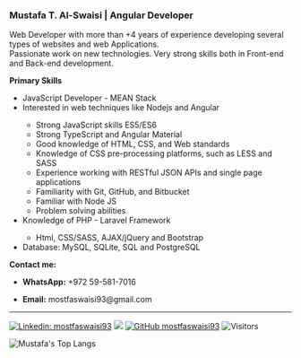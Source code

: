 <h3>Mustafa T. Al-Swaisi | Angular Developer</h3>

<p>
Web Developer with more than +4 years of experience developing several types of websites and web Applications. <br/>  Passionate work on new technologies. Very strong skills both in Front-end and Back-end development.
</p>

<b>Primary Skills</b>

<ul>
  <li>JavaScript Developer - MEAN Stack</li>
  <li>Interested in web techniques like Nodejs and Angular</li>
    <ul>
      <li>Strong JavaScript skills ES5/ES6</li>
      <li>Strong TypeScript and Angular Material</li>
      <li>Good knowledge of HTML, CSS, and Web standards</li>
      <li>Knowledge of CSS pre-processing platforms, such as LESS and SASS</li>
      <li>Experience working with RESTful JSON APIs and single page applications</li>
      <li>Familiarity with Git, GitHub, and Bitbucket</li>
      <li>Familiar with Node JS</li>
      <li>Problem solving abilities</li>
    </ul>
  <li>Knowledge of PHP - Laravel Framework</li>
    <ul>
      <li>Html, CSS/SASS, AJAX/jQuery and Bootstrap</li>
    </ul>
  </li>
  <li>Database: MySQL, SQLite, SQL and PostgreSQL</li>
</ul>

<b>Contact me:</b>

<ul>
  <li><b>WhatsApp:</b> +972 59-581-7016</li>
</ul>
<ul>
  <li><b>Email:</b> mostfaswaisi93@gmail.com</li>
</ul>

<hr>

[![Linkedin: mostfaswaisi93](https://img.shields.io/badge/-mostfaswaisi93-blue?style=flat-square&logo=Linkedin&logoColor=white&link=https://www.linkedin.com/in/mostfaswaisi93/)](https://www.linkedin.com/in/mostfaswaisi93/)
[![](https://img.shields.io/badge/Gmail-mostfaswaisi93-red)](mailto:mostfaswaisi93@gmail.com)
[![GitHub mostfaswaisi93](https://img.shields.io/github/followers/mostfaswaisi93?label=follow&style=social)](https://github.com/mostfaswaisi93)
![Visitors](https://visitor-badge.laobi.icu/badge?page_id=mostfaswaisi93.mostfaswaisi93)

![Mustafa's Top Langs](https://github-readme-stats.vercel.app/api/top-langs/?username=mostfaswaisi93&layout=compact)
